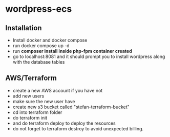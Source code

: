 # wordpress-ecs

## Installation
- Install docker and docker compose
- run docker compose up -d
- run **composer install inside php-fpm container created**
- go to localhost:8081 and it should prompt you to install wordpress along with the database tables

## AWS/Terraform
- create a new AWS account if you have not
- add new users
- make sure the new user have 
- create new s3 bucket called "stefan-terraform-bucket"
- cd into terraform folder
- do terraform init
- and do terraform deploy to deploy the resources
- do not forget to terraform destroy to avoid unexpected billing.
